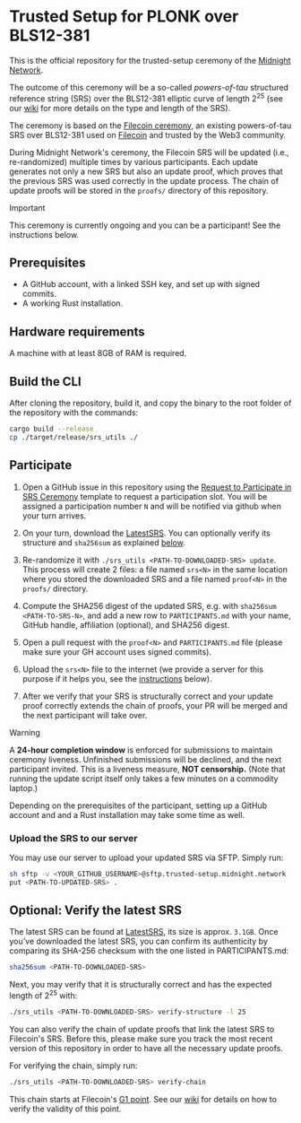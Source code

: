 # Trusted Setup for PLONK over BLS12-381

This is the official repository for the trusted-setup ceremony of the
[Midnight Network](https://midnight.network/).

The outcome of this ceremony will be a so-called *powers-of-tau* structured
reference string (SRS) over the BLS12-381 elliptic curve of length $2^{25}$
(see our [wiki](WIKI.md) for more details on the type and length of the SRS).

The ceremony is based on the
[Filecoin ceremony](https://trusted-setup.filecoin.io/phase1/), an existing
powers-of-tau SRS over BLS12-381 used on [Filecoin](https://filecoin.io/)
and trusted by the Web3 community.

During Midnight Network's ceremony, the Filecoin SRS will be updated 
(i.e., re-randomized) multiple times by various participants. Each update
generates not  only a new SRS but also an update proof, which proves that
the previous SRS was used correctly in the update process. The chain of
update proofs will be stored in the `proofs/` directory of this repository.

> [!IMPORTANT]
> This ceremony is currently ongoing and you can be a participant!
> See the instructions below.

## Prerequisites

* A GitHub account, with a linked SSH key, and set up with signed commits.
* A working Rust installation.

## Hardware requirements
A machine with at least 8GB of RAM is required.

## Build the CLI

After cloning the repository, build it, and copy the binary to the root
folder of the repository with the commands:
```sh
cargo build --release 
cp ./target/release/srs_utils ./
```

## Participate

1. Open a GitHub issue in this repository using the [Request to Participate in SRS
   Ceremony](https://github.com/midnightntwrk/midnight-trusted-setup/issues/new?template=request-participation.md)
   template to request a participation slot. You will be assigned a participation number `N`
   and will be notified via github when your turn arrives.

2. On your turn, download the [LatestSRS]. You can optionally verify its
   structure and `sha256sum` as explained [below](#verify-the-latest-srs).

3. Re-randomize it with `./srs_utils <PATH-TO-DOWNLOADED-SRS> update`. This
   process will create 2 files: a file named `srs<N>` in the same location
   where you stored the downloaded SRS and a file named `proof<N>` in the
   `proofs/` directory.

4. Compute the SHA256 digest of the updated SRS, e.g. with
   `sha256sum <PATH-TO-SRS-N>`, and add a new row to `PARTICIPANTS.md` with
   your name, GitHub handle, affiliation (optional), and SHA256 digest.

5. Open a pull request with the `proof<N>` and `PARTICIPANTS.md` file (please
   make sure your GH account uses signed commits).

6. Upload the `srs<N>` file to the internet (we provide a server for this
   purpose if it helps you, see the
   [instructions](#upload-the-srs-to-our-server) below).

7. After we verify that your SRS is structurally correct and your update
   proof correctly extends the chain of proofs, your PR will be merged and
   the next participant will take over.

> [!WARNING]
>A **24-hour completion window** is enforced for submissions to maintain ceremony
> liveness. Unfinished submissions will be declined, and the next participant invited.
> This is a liveness measure, **NOT censorship.** (Note that running 
> the update script itself only takes a few minutes on a commodity laptop.)

Depending on the prerequisites of the participant, setting up a GitHub
account and and a Rust installation may take some time as well.

### Upload the SRS to our server

You may use our server to upload your updated SRS via SFTP. Simply run:

```sh
sh sftp -v <YOUR_GITHUB_USERNAME>@sftp.trusted-setup.midnight.network
put <PATH-TO-UPDATED-SRS> .
```

## Optional: Verify the latest SRS

The latest SRS can be found at [LatestSRS], its size is approx. `3.1GB`. Once you’ve
downloaded the latest SRS, you can confirm its authenticity by comparing its
SHA-256 checksum with the one listed in PARTICIPANTS.md:
```sh
sha256sum <PATH-TO-DOWNLOADED-SRS>
```

Next, you may verify that it is structurally correct and has the expected length of $2^{25}$ with:
```sh
./srs_utils <PATH-TO-DOWNLOADED-SRS> verify-structure -l 25
```

You can also verify the chain of update proofs that link the latest SRS to
Filecoin's SRS. Before this, please make sure you track the most recent version
of this repository in order to have all the necessary update proofs.

For verifying the chain, simply run:

```sh
./srs_utils <PATH-TO-DOWNLOADED-SRS> verify-chain
```

This chain starts at Filecoin's [G1 point](filecoin_srs_g1_point).
See our [wiki](WIKI.md) for details on how to verify the validity of this
point.

[LatestSRS]: https://srs.midnight.network/current_srs/powers_of_tau
